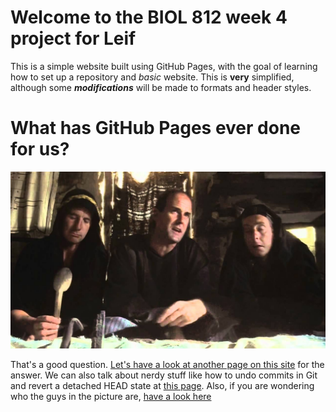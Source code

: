 # Welcome to the BIOL 812 week 4 project for Leif
This is a simple website built using GitHub Pages, with the goal of learning how to set up a repository and _basic_ website. This is **very** simplified, although some **_modifications_** will be made to formats and header styles.

# What has GitHub Pages ever done for us? 
![Alt Text](/life-of-brian.jpg)

That's a good question. [Let's have a look at another page on this site](/Page2.md) for the answer. We can also talk about nerdy stuff like how to undo commits in Git and revert a detached HEAD state at [this page](/Page3.md).
Also, if you are wondering who the guys in the picture are, [have a look here](https://www.google.ca/search?q=the+life+of+brian&ie=utf-8&oe=utf-8&client=firefox-b-ab&gfe_rd=cr&dcr=0&ei=OR16Wv_QMJOR8QfZ4pGoBQ)

